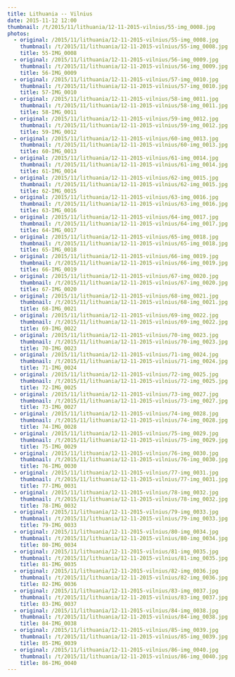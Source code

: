 ```yaml
---
title: Lithuania -- Vilnius
date: 2015-11-12 12:00
thumbnail: /t/2015/11/lithuania/12-11-2015-vilnius/55-img_0008.jpg
photos:
  - original: /2015/11/lithuania/12-11-2015-vilnius/55-img_0008.jpg
    thumbnail: /t/2015/11/lithuania/12-11-2015-vilnius/55-img_0008.jpg
    title: 55-IMG_0008
  - original: /2015/11/lithuania/12-11-2015-vilnius/56-img_0009.jpg
    thumbnail: /t/2015/11/lithuania/12-11-2015-vilnius/56-img_0009.jpg
    title: 56-IMG_0009
  - original: /2015/11/lithuania/12-11-2015-vilnius/57-img_0010.jpg
    thumbnail: /t/2015/11/lithuania/12-11-2015-vilnius/57-img_0010.jpg
    title: 57-IMG_0010
  - original: /2015/11/lithuania/12-11-2015-vilnius/58-img_0011.jpg
    thumbnail: /t/2015/11/lithuania/12-11-2015-vilnius/58-img_0011.jpg
    title: 58-IMG_0011
  - original: /2015/11/lithuania/12-11-2015-vilnius/59-img_0012.jpg
    thumbnail: /t/2015/11/lithuania/12-11-2015-vilnius/59-img_0012.jpg
    title: 59-IMG_0012
  - original: /2015/11/lithuania/12-11-2015-vilnius/60-img_0013.jpg
    thumbnail: /t/2015/11/lithuania/12-11-2015-vilnius/60-img_0013.jpg
    title: 60-IMG_0013
  - original: /2015/11/lithuania/12-11-2015-vilnius/61-img_0014.jpg
    thumbnail: /t/2015/11/lithuania/12-11-2015-vilnius/61-img_0014.jpg
    title: 61-IMG_0014
  - original: /2015/11/lithuania/12-11-2015-vilnius/62-img_0015.jpg
    thumbnail: /t/2015/11/lithuania/12-11-2015-vilnius/62-img_0015.jpg
    title: 62-IMG_0015
  - original: /2015/11/lithuania/12-11-2015-vilnius/63-img_0016.jpg
    thumbnail: /t/2015/11/lithuania/12-11-2015-vilnius/63-img_0016.jpg
    title: 63-IMG_0016
  - original: /2015/11/lithuania/12-11-2015-vilnius/64-img_0017.jpg
    thumbnail: /t/2015/11/lithuania/12-11-2015-vilnius/64-img_0017.jpg
    title: 64-IMG_0017
  - original: /2015/11/lithuania/12-11-2015-vilnius/65-img_0018.jpg
    thumbnail: /t/2015/11/lithuania/12-11-2015-vilnius/65-img_0018.jpg
    title: 65-IMG_0018
  - original: /2015/11/lithuania/12-11-2015-vilnius/66-img_0019.jpg
    thumbnail: /t/2015/11/lithuania/12-11-2015-vilnius/66-img_0019.jpg
    title: 66-IMG_0019
  - original: /2015/11/lithuania/12-11-2015-vilnius/67-img_0020.jpg
    thumbnail: /t/2015/11/lithuania/12-11-2015-vilnius/67-img_0020.jpg
    title: 67-IMG_0020
  - original: /2015/11/lithuania/12-11-2015-vilnius/68-img_0021.jpg
    thumbnail: /t/2015/11/lithuania/12-11-2015-vilnius/68-img_0021.jpg
    title: 68-IMG_0021
  - original: /2015/11/lithuania/12-11-2015-vilnius/69-img_0022.jpg
    thumbnail: /t/2015/11/lithuania/12-11-2015-vilnius/69-img_0022.jpg
    title: 69-IMG_0022
  - original: /2015/11/lithuania/12-11-2015-vilnius/70-img_0023.jpg
    thumbnail: /t/2015/11/lithuania/12-11-2015-vilnius/70-img_0023.jpg
    title: 70-IMG_0023
  - original: /2015/11/lithuania/12-11-2015-vilnius/71-img_0024.jpg
    thumbnail: /t/2015/11/lithuania/12-11-2015-vilnius/71-img_0024.jpg
    title: 71-IMG_0024
  - original: /2015/11/lithuania/12-11-2015-vilnius/72-img_0025.jpg
    thumbnail: /t/2015/11/lithuania/12-11-2015-vilnius/72-img_0025.jpg
    title: 72-IMG_0025
  - original: /2015/11/lithuania/12-11-2015-vilnius/73-img_0027.jpg
    thumbnail: /t/2015/11/lithuania/12-11-2015-vilnius/73-img_0027.jpg
    title: 73-IMG_0027
  - original: /2015/11/lithuania/12-11-2015-vilnius/74-img_0028.jpg
    thumbnail: /t/2015/11/lithuania/12-11-2015-vilnius/74-img_0028.jpg
    title: 74-IMG_0028
  - original: /2015/11/lithuania/12-11-2015-vilnius/75-img_0029.jpg
    thumbnail: /t/2015/11/lithuania/12-11-2015-vilnius/75-img_0029.jpg
    title: 75-IMG_0029
  - original: /2015/11/lithuania/12-11-2015-vilnius/76-img_0030.jpg
    thumbnail: /t/2015/11/lithuania/12-11-2015-vilnius/76-img_0030.jpg
    title: 76-IMG_0030
  - original: /2015/11/lithuania/12-11-2015-vilnius/77-img_0031.jpg
    thumbnail: /t/2015/11/lithuania/12-11-2015-vilnius/77-img_0031.jpg
    title: 77-IMG_0031
  - original: /2015/11/lithuania/12-11-2015-vilnius/78-img_0032.jpg
    thumbnail: /t/2015/11/lithuania/12-11-2015-vilnius/78-img_0032.jpg
    title: 78-IMG_0032
  - original: /2015/11/lithuania/12-11-2015-vilnius/79-img_0033.jpg
    thumbnail: /t/2015/11/lithuania/12-11-2015-vilnius/79-img_0033.jpg
    title: 79-IMG_0033
  - original: /2015/11/lithuania/12-11-2015-vilnius/80-img_0034.jpg
    thumbnail: /t/2015/11/lithuania/12-11-2015-vilnius/80-img_0034.jpg
    title: 80-IMG_0034
  - original: /2015/11/lithuania/12-11-2015-vilnius/81-img_0035.jpg
    thumbnail: /t/2015/11/lithuania/12-11-2015-vilnius/81-img_0035.jpg
    title: 81-IMG_0035
  - original: /2015/11/lithuania/12-11-2015-vilnius/82-img_0036.jpg
    thumbnail: /t/2015/11/lithuania/12-11-2015-vilnius/82-img_0036.jpg
    title: 82-IMG_0036
  - original: /2015/11/lithuania/12-11-2015-vilnius/83-img_0037.jpg
    thumbnail: /t/2015/11/lithuania/12-11-2015-vilnius/83-img_0037.jpg
    title: 83-IMG_0037
  - original: /2015/11/lithuania/12-11-2015-vilnius/84-img_0038.jpg
    thumbnail: /t/2015/11/lithuania/12-11-2015-vilnius/84-img_0038.jpg
    title: 84-IMG_0038
  - original: /2015/11/lithuania/12-11-2015-vilnius/85-img_0039.jpg
    thumbnail: /t/2015/11/lithuania/12-11-2015-vilnius/85-img_0039.jpg
    title: 85-IMG_0039
  - original: /2015/11/lithuania/12-11-2015-vilnius/86-img_0040.jpg
    thumbnail: /t/2015/11/lithuania/12-11-2015-vilnius/86-img_0040.jpg
    title: 86-IMG_0040
---
```

